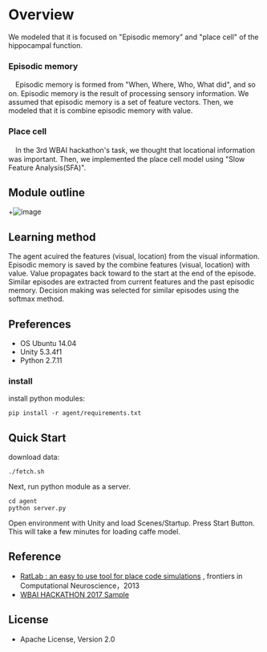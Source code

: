 # Overview

 We modeled that it is focused on "Episodic memory" and "place cell" of the hippocampal function.

### Episodic memory

　Episodic memory is formed from "When, Where, Who, What did", and so on. Episodic memory is the result of processing sensory information. We assumed that episodic memory is a set of feature vectors.
Then, we modeled that it is combine episodic memory with value.

### Place cell

　In the 3rd WBAI hackathon's task, we thought that locational information was important.
Then, we implemented the place cell model using "Slow Feature Analysis(SFA)".


## Module outline

+![image](https://user-images.githubusercontent.com/30830112/37890140-63568ac8-310a-11e8-8f29-12bd28c695ab.png)


## Learning method

 The agent acuired the features (visual, location) from the visual information.
Episodic memory is saved by the combine features (visual, location) with value.
Value propagates back toward to the start at the end of the episode.
Similar episodes are extracted from current features and the past episodic memory.
Decision making was selected for similar episodes using the softmax method.

## Preferences

- OS Ubuntu 14.04
- Unity 5.3.4f1
- Python 2.7.11

### install
install python modules:
```
pip install -r agent/requirements.txt
```

## Quick Start
download data:

```
./fetch.sh
```

Next, run python module as a server.

```
cd agent
python server.py
```
Open environment with Unity and load Scenes/Startup.
Press Start Button. This will take a few minutes for loading caffe model.

## Reference 

+ [RatLab : an easy to use tool for place code simulations](https://www.ncbi.nlm.nih.gov/pmc/articles/PMC3725472/) , frontiers in Computational Neuroscience，2013
+ [WBAI HACKATHON 2017 Sample](https://github.com/wbap/hackathon-2017-sample)

## License
+ Apache License, Version 2.0
